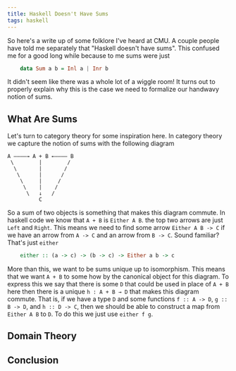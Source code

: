 ```yaml
---
title: Haskell Doesn't Have Sums
tags: haskell
---
```


So here's a write up of some folklore I've heard at CMU. A couple
people have told me separately that "Haskell doesn't have sums". This
confused me for a good long while because to me sums were just

``` haskell
    data Sum a b = Inl a | Inr b
```

It didn't seem like there was a whole lot of a wiggle room! It turns
out to properly explain why this is the case we need to formalize our
handwavy notion of sums.

## What Are Sums

Let's turn to category theory for some inspiration here. In category
theory we capture the notion of sums with the following diagram


    A ————→ A + B ←———— B
     \        |        /
      \       |       /
       \      |      /
        \     |     /
         \    |    /
          \   ↓   /
              C


So a sum of two objects is something that makes this diagram
commute. In haskell code we know that `A + B` is `Either A B`. the top
two arrows are just `Left` and `Right`. This means we need to find
some arrow `Either A B -> C` if we have an arrow from `A -> C` and an
arrow from `B -> C`. Sound familiar? That's just `either`

``` haskell
    either :: (a -> c) -> (b -> c) -> Either a b -> c
```

More than this, we want to be sums unique up to isomorphism. This
means that we want `A + B` to some how by the canonical object for
this diagram. To express this we say that there is some `D` that could
be used in place of `A + B` here then there is a unique
`h : A + B → D` that makes this diagram commute. That is, if we have a
type `D` and some functions `f :: A -> D`, `g :: B -> D`, and `h :: D
-> C`, then we should be able to construct a map from `Either A B` to
`D`. To do this we just use `either f g`.

## Domain Theory

## Conclusion
